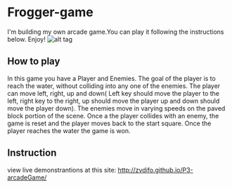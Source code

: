 Frogger-game
===============================
I'm building my own arcade game.You can play it following the instructions below. Enjoy! 
![alt tag](https://github.com/zvdifo/P3-arcadeGame/blob/master/images/gamescene.PNG)

How to play
-------------------------------
In this game you have a Player and Enemies. The goal of the player is to reach the water, without colliding into any one of the enemies. The player can move left, right, up and down( Left key should move the player to the left, right key to the right, up should move the player up and down should move the player down). The enemies move in varying speeds on the paved block portion of the scene. Once a the player collides with an enemy, the game is reset and the player moves back to the start square. Once the player reaches the water the game is won.

Instruction
-------------------------------
view live demonstrantions at this site: http://zvdifo.github.io/P3-arcadeGame/
